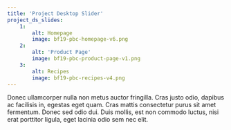 ```yaml
---
title: 'Project Desktop Slider'
project_ds_slides:
    1:
        alt: Homepage
        image: bf19-pbc-homepage-v6.png
    2:
        alt: 'Product Page'
        image: bf19-pbc-product-page-v1.png
    3:
        alt: Recipes
        image: bf19-pbc-recipes-v4.png
---
```


Donec ullamcorper nulla non metus auctor fringilla. Cras justo odio, dapibus ac facilisis in, egestas eget quam. Cras mattis consectetur purus sit amet fermentum. Donec sed odio dui. Duis mollis, est non commodo luctus, nisi erat porttitor ligula, eget lacinia odio sem nec elit.